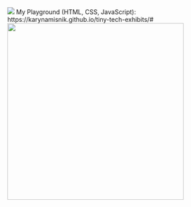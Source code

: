<img src= "https://github.com/KarynaMisnik/KarynaMisnik/assets/96831988/e40e29d6-9a99-41fd-bba2-fe54273fbb1f" />
My Playground (HTML, CSS, JavaScript): https://karynamisnik.github.io/tiny-tech-exhibits/#


<img src="https://github.com/KarynaMisnik/KarynaMisnik/assets/96831988/997d3e8b-7ac0-44ee-a88c-bca826ac7a20" width="400" height="auto" />

